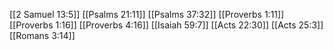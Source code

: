 [[2 Samuel 13:5]]
[[Psalms 21:11]]
[[Psalms 37:32]]
[[Proverbs 1:11]]
[[Proverbs 1:16]]
[[Proverbs 4:16]]
[[Isaiah 59:7]]
[[Acts 22:30]]
[[Acts 25:3]]
[[Romans 3:14]]
